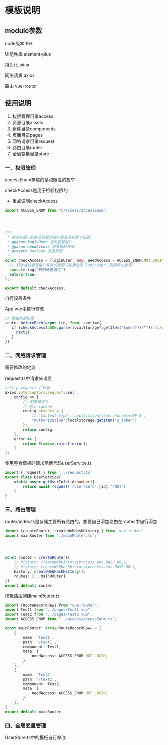# 模板说明
## module参数
node版本 16+  

UI组件库 element-plus 

持久化 pinia

网络请求 axios

路由 vue-router

##  使用说明
1. 权限管理目录access
2. 资源目录assets
3. 组件目录components
4. 页面目录pages
5. 网络请求目录request
6. 路由目录router
7. 全局变量目录store

### 一、权限管理

accessEnum存放的是权限名的枚举

checkAccess是用于检验权限的

- 重点说明checkAccess

```ts
import ACCESS_ENUM from "@/access/accessEnum";




/**
 * 检查权限（判断当前登录用户是否具有某个权限）
 * @param loginUser 当前登录用户
 * @param needAccess 需要有的权限
 * @return boolean 有无权限
 */
const checkAccess = (loginUser: any, needAccess = ACCESS_ENUM.NOT_LOGIN) => {
  // 获取当前登录用户具有的权限（如果没有 loginUser，则表示未登录）
  console.log("权限验证通过")
  return true;
};

export default checkAccess;
```

自行设置条件

App.vue中自行修改

```ts
// 路由权限校验
router.beforeEach(async (to, from, next)=>{
   if (checkAccess(JSON.parse(localStorage?.getItem("token")??"")?.token??""),to.meta.needAccess){
     next()
   }
})
```

### 二、网络请求管理

需要修改的地方

request.ts中请求头设置

```ts
//http request 拦截器
axios.interceptors.request.use(
    config => {
        // 配置请求头
        // @ts-ignore
        config.headers = {
            // 'Content-Type':'application/json;charset=UTF-8',
            "Authorization":localStorage.getItem("$_token")
        };
        return config;
    },
    error => {
        return Promise.reject(error);
    }
);
```

使用整合模板的请求示例代码userService.ts

```ts
import { request } from '../request.ts'
export class UserService{
    static async getUserInfo(id:number){
        return await request('/user/info',{id},"POST")
    }
}
```

### 三、路由管理

router/index.ts是存储主要所有路由的，想要自己添加路由在routes中自行添加

```ts
import {createRouter, createWebHashHistory } from 'vue-router'
import mainRouter from "./mainRouter.ts";




const router = createRouter({
    // history: createWebHistory(process.env.BASE_URL),
    // history: createWebHashHistory(process.env.BASE_URL),
    history: createWebHashHistory(),
    routes: [...mainRouter]
})
export default router
```

模板路由创建mainRouter.ts

```ts
import {RouteRecordRaw} from "vue-router";
import Test1 from "../pages/Test1.vue";
import Test2 from "../pages/Test2.vue";
import ACCESS_ENUM from "../access/accessEnum.ts";

const mainRouter: Array<RouteRecordRaw> = [
    {
        name: 'Test1',
        path: '/test1',
        component: Test1,
        meta: {
            needAccess: ACCESS_ENUM.NOT_LOGIN,
        }
    },
    {
        name: 'Test2',
        path: '/text2',
        component: Test2,
        meta: {
            needAccess: ACCESS_ENUM.NOT_LOGIN,
        }
    },
]
export default mainRouter
```

### 四、全局变量管理

UserStore.ts中的模板自行修改
